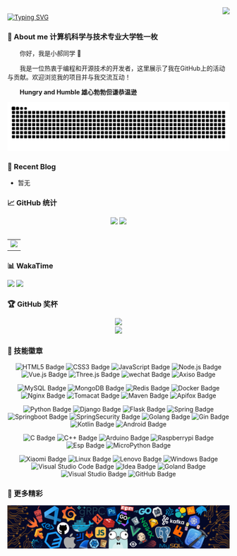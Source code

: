 <img align="right" src="https://count.getloli.com/get/@:Bugbyebyebye?theme=rule34">

[![Typing SVG](https://readme-typing-svg.herokuapp.com?font=Fira+Code&weight=600&size=30&pause=1000&color=31B6F7&vCenter=true&random=true&width=435&lines=%E7%BB%88%E6%9C%89%E6%94%B6%E8%8E%B7%E7%9A%84%E5%AD%A3%E8%8A%82)](https://git.io/typing-svg)

### 🤺 About me 计算机科学与技术专业大学牲一枚

<p>&emsp;&emsp;你好，我是小郝同学 👋</p>
<p>&emsp;&emsp;我是一位热衷于编程和开源技术的开发者，这里展示了我在GitHub上的活动与贡献。欢迎浏览我的项目并与我交流互动！</p>
<p>&emsp;&emsp;<strong>Hungry and Humble 雄心勃勃但谦恭温逊</strong></p>

<div align="center">
  <picture>
    <source media="(prefers-color-scheme: dark)" srcset="https://raw.githubusercontent.com/Bugbyebyebye/Bugbyebyebye/output/github-contribution-grid-snake-dark.svg">
    <source media="(prefers-color-scheme: light)" srcset="https://raw.githubusercontent.com/Bugbyebyebye/Bugbyebyebye/output/github-contribution-grid-snake.svg">
    <img alt="github contribution grid snake animation" src="https://raw.githubusercontent.com/Bugbyebyebye/Bugbyebyebye/output/github-contribution-grid-snake.svg">
  </picture>
</div>

### 📃 Recent Blog
- 暂无

### 📈 GitHub 统计
<!-- GitHub数据信息 -->
<div align="center">
  <div>
    <!-- GitHub 数据统计 -->
    <img height="137px" src="https://github-readme-stats-git-masterrstaa-rickstaa.vercel.app/api?username=Bugbyebyebye&hide_title=true&hide_border=true&show_icons=true&include_all_commits=true&line_height=21text_color=000&icon_color=000&bg_color=0,ea6161,ffc64d,fffc4d,52fa5a" />
    <img height="137px" src="https://github-readme-stats-git-masterrstaa-rickstaa.vercel.app/api/top-langs/?username=Bugbyebyebye&hide_title=true&hide_border=true&layout=compact&langs_count=6&text_color=000&icon_color=fff&bg_color=0,52fa5a,4dfcff,c64dff" /><br>
  </div>

 <div>&nbsp;</div>
  
  <table>
    <tr>
      <td>
        <picture>
          <source media="(prefers-color-scheme: dark)" srcset="https://github-readme-activity-graph.vercel.app/graph?username=Bugbyebyebye&theme=xcode&bg_color=FF000000&hide_border=true"/>
          <source media="(prefers-color-scheme: light)" srcset="https://github-readme-activity-graph.vercel.app/graph?username=Bugbyebyebye&theme=react&bg_color=FF000000&color=000000&hide_border=true"/>
          <img src="https://github-readme-activity-graph.vercel.app/graph?username=Bugbyebyebye&theme=react&bg_color=FF000000&hide_border=true"/>
        </picture>
    </tr>
  </table>
</div>

### 📊 WakaTime

<div>
  <picture>
    <source
      srcset="https://github-readme-stats.vercel.app/api/wakatime?username=Emotionalbug&layout=compact&text_color=f0f6fc&bg_color=00000000&hide_border=true&hide_title=true"
      media="(prefers-color-scheme: dark)"
    />
    <source
      srcset="https://github-readme-stats.vercel.app/api/wakatime?username=Emotionalbug&layout=compact&text_color=1f2328&bg_color=00000000&hide_border=true&hide_title=true"
      media="(prefers-color-scheme: light)"
    />
    <img src="https://github-readme-stats.vercel.app/api/wakatime?username=Emotionalbug&layout=compact&text_color=f0f6fc&bg_color=00000000&hide_border=true&hide_title=true" />
  </picture>

  <img src="http://github-profile-summary-cards.vercel.app/api/cards/productive-time?username={Bugbyebyebye}&theme={default}"/>
</div>

</td></tr>

### 🏆 GitHub 奖杯
<div align="center">
  <!-- github-readme-streak-stats 连续提交代码天数记录 -->
  <picture>
    <source media="(prefers-color-scheme: dark)" srcset="https://github-readme-streak-stats.herokuapp.com/?user=Bugbyebyebye&theme=dark&hide_border=true" />
    <source media="(prefers-color-scheme: light)" srcset="https://github-readme-streak-stats.herokuapp.com/?user=Bugbyebyebye&theme=light&hide_border=true" />
    <img src="https://github-readme-streak-stats.herokuapp.com/?user=sun0225SUN&theme=default&hide_border=true" />
  </picture>
  
  <!-- GitHub 奖杯🏆 -->
  <div><img src="https://github-profile-trophy.vercel.app/?username=Bugbyebyebye&theme=gruvbox&row=1&column=7&no-frame=true&no-bg=true" /><br/></div>
</div>

### 🧠 技能徽章
<div align="center" >

  <!--  skill badge 技能徽章 -->
   ![HTML5 Badge](https://img.shields.io/badge/HTML5-E34F26?logo=html5&logoColor=fff&style=flat)
  ![CSS3 Badge](https://img.shields.io/badge/CSS3-1572B6?logo=css3&logoColor=fff&style=flat)
  ![JavaScript Badge](https://img.shields.io/badge/JavaScript-F7DF1E?logo=javascript&logoColor=000&style=flat)
  ![Node.js Badge](https://img.shields.io/badge/Node.js-393?logo=nodedotjs&logoColor=fff&style=flat)
  ![Vue.js Badge](https://img.shields.io/badge/Vue.js-4FC08D?logo=vuedotjs&logoColor=fff&style=flat)
  ![Three.js Badge](https://img.shields.io/badge/Three.js-092E20?logo=threedotjs&logoColor=fff&style=flat)
  ![wechat Badge](https://img.shields.io/badge/Wechat-%2307C160?style=flat&logo=Wechat&logoColor=fff)
  ![Axiso Badge](https://img.shields.io/badge/Axios-%235A29E4?style=flat&logo=axios&logoColor=fff)

  ![MySQL Badge](https://img.shields.io/badge/MySQL-4479A1?logo=MySQL&logoColor=fff&style=flat)
  ![MongoDB Badge](https://img.shields.io/badge/MongoDB-47A248?logo=mongodb&logoColor=fff&style=flat)
  ![Redis Badge](https://img.shields.io/badge/Redis-DC382D?style=flat&logo=redis&logoColor=fff)
  ![Docker Badge](https://img.shields.io/badge/Docker-2496ED?style=flat&logo=docker&logoColor=%23ffffff)
  ![Nginx Badge](https://img.shields.io/badge/Nginx-009639?style=flat&logo=nginx&logoColor=fff)
  ![Tomacat Badge](https://img.shields.io/badge/ApacheTomcat-%23f7770e?style=flat&logo=apachetomcat&logoColor=fff)
  ![Maven Badge](https://img.shields.io/badge/ApacheMaven-%23C71A36?style=flat&logo=ApacheMaven&logoColor=fff)
  ![Apifox Badge](https://img.shields.io/badge/apifox-%23F44A53?style=flat&logo=apifox&logoColor=fff)


  ![Python Badge](https://img.shields.io/badge/Python-3776AB?logo=python&logoColor=fff&style=flat)
  ![Django Badge](https://img.shields.io/badge/Django-092E20?logo=django&logoColor=fff&style=flat)
  ![Flask Badge](https://img.shields.io/badge/flask-000000?style=flat&logo=flask&logoColor=fff)
  ![Spring Badge](https://img.shields.io/badge/Spring-6DB33F?logo=spring&logoColor=fff&style=flat)
  ![Springboot Badge](https://img.shields.io/badge/SpringBoot-6DB33F?style=flat&logo=springboot&logoColor=fff)
  ![SpringSecurity Badge](https://img.shields.io/badge/SpringSecurity-6DB33F?style=flat&logo=springsecurity&logoColor=fff)
  ![Golang Badge](https://img.shields.io/badge/Golang-00ADD8?style=flat&logo=Go&logoColor=%23ffffff)
  ![Gin Badge](https://img.shields.io/badge/Gin-008ECF?style=flat&logo=gin&logoColor=fff)
  ![Kotlin Badge](https://img.shields.io/badge/kotlin-%237F52FF?style=flat&logo=kotlin&logoColor=fff)
  ![Android Badge](https://img.shields.io/badge/Android-3DDC84?logo=android&logoColor=fff&style=flat)

  ![C Badge](https://img.shields.io/badge/C-A8B9CC?logo=c&logoColor=fff&style=flat)
  ![C++ Badge](https://img.shields.io/badge/C%2B%2B-00599C?logo=cplusplus&logoColor=fff&style=flat)
  ![Arduino Badge](https://img.shields.io/badge/Arduino-%2300878F?style=flat&logo=arduino&logoColor=fff)
  ![Raspberrypi Badge](https://img.shields.io/badge/Raspberrypi-%23A22846?style=flat&logo=raspberrypi&logoColor=fff)
  ![Esp Badge](https://img.shields.io/badge/Espressif-%23E7352C?style=flat&logo=espressif&logoColor=fff)
  ![MicroPython Badge](https://img.shields.io/badge/MicroPython-%23000000?style=flat&logo=micropython&logoColor=fff)
  
  ![Xiaomi Badge](https://img.shields.io/badge/Xiaomi-FF6900?logo=xiaomi&logoColor=fff&style=flat)
  ![Linux Badge](https://img.shields.io/badge/Linux-FCC624?logo=linux&logoColor=000&style=flat)
  ![Lenovo Badge](https://img.shields.io/badge/Lenovo-E2231A?logo=lenovo&logoColor=fff&style=flat)
  ![Windows Badge](https://img.shields.io/badge/Windows-0078D6?logo=windows&logoColor=fff&style=flat)
  ![Visual Studio Code Badge](https://img.shields.io/badge/Visual%20Studio%20Code-007ACC?logo=visualstudiocode&logoColor=fff&style=flat)
  ![Idea Badge](https://img.shields.io/badge/Intellij%20Idea-000000?style=flat&logo=intellijidea&logoColor=%23ffffff)
  ![Goland Badge](https://img.shields.io/badge/Goland-4f55f9?style=flat&logo=goland&logoColor=%23ffffff)
  ![Visual Studio Badge](https://img.shields.io/badge/Visual%20Studio-5C2D91?logo=visualstudio&logoColor=fff&style=flat)
  ![GitHub Badge](https://img.shields.io/badge/GitHub-181717?logo=github&logoColor=fff&style=flat)

</div>

### 🔭 更多精彩


<!-- 如果需要添加更多内容，请将其写在这里 -->
<div>
  <img src="https://github.com/Bugbyebyebye/Bugbyebyebye/blob/main/assets/background.png" />
</div>
